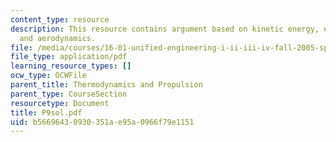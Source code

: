```yaml
---
content_type: resource
description: This resource contains argument based on kinetic energy, euler theorem,
  and aerodynamics.
file: /media/courses/16-01-unified-engineering-i-ii-iii-iv-fall-2005-spring-2006/b56696430930351ae95a0966f79e1151_P9sol.pdf
file_type: application/pdf
learning_resource_types: []
ocw_type: OCWFile
parent_title: Thermodynamics and Propulsion
parent_type: CourseSection
resourcetype: Document
title: P9sol.pdf
uid: b5669643-0930-351a-e95a-0966f79e1151
---
```

